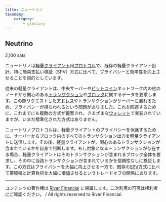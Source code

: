 ```yaml
---
title: ニュートリノ
taxonomy:
    category:
        - glossary
---
```


## Neutrino
2,100 sats

ニュートリノは[軽量クライアント](http://lostinbitcoin.jp.testrs.jp/staging/glossary/light_client/)用[プロトコル](http://lostinbitcoin.jp.testrs.jp/staging/glossary/protocol/)で、既存の軽量クライアント設計、特に簡易支払い検証（SPV）方式に比べて、プライバシーと効率性を向上させることを目的としています。

従来の軽量クライアントは、中央サーバーや[ビットコイン](http://lostinbitcoin.jp.testrs.jp/staging/glossary/bitcoin/)ネットワーク内の他のノードから関心のある[トランザクション](http://lostinbitcoin.jp.testrs.jp/staging/glossary/transaction/)や[ブロック](http://lostinbitcoin.jp.testrs.jp/staging/glossary/block/)に関するデータを要求します。この際リクエストした[アドレス](http://lostinbitcoin.jp.testrs.jp/staging/glossary/address/)やトランザクションがサーバーに漏れるため、プライバシーが損なわれるという問題がありました。これを回避するために、これまでにも複数の方式が提案され、さまざまな[ウォレット](http://lostinbitcoin.jp.testrs.jp/staging/glossary/wallet-2/)で実装されていますが、いまだ標準化された方式はありません。

ニュートリノプロトコルは、軽量クライアントのプライバシーを保護するために、サーバーからブロック内のすべてのトランザクション出力を軽量クライアントに送信します。その後、軽量クライアントが、関心のあるトランザクションが含まれているかを自身で判断します。もし対象となるトランザクションが存在する場合、軽量クライアントはそのトランザクションが含まれるブロック全体を要求し、その中に当該トランザクションが含まれているかを信頼性なしに検証します。この方式はプライバシーを大幅に向上させる一方で、既存の[SPV](http://lostinbitcoin.jp.testrs.jp/staging/glossary/spv/)方式に比べて帯域幅と計算負荷を大幅に増加させるというトレードオフの関係にあります。

---
コンテンツの著作権は [River Financial](https://river.com/) に帰属します。二次利用の可否は権利者にご確認ください。 / All rights reserved to River Financial.
